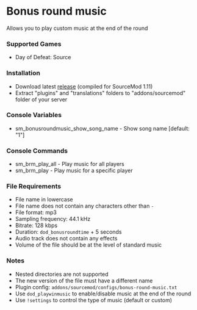 # Bonus round music

Allows you to play custom music at the end of the round

### Supported Games

* Day of Defeat: Source

### Installation

* Download latest [release](https://github.com/dronelektron/bonus-round-music/releases) (compiled for SourceMod 1.11)
* Extract "plugins" and "translations" folders to "addons/sourcemod" folder of your server

### Console Variables

* sm_bonusroundmusic_show_song_name - Show song name [default: "1"]

### Console Commands

* sm_brm_play_all - Play music for all players
* sm_brm_play - Play music for a specific player

### File Requirements

* File name in lowercase
* File name does not contain any characters other than `-`
* File format: mp3
* Sampling frequency: 44.1 kHz
* Bitrate: 128 kbps
* Duration: `dod_bonusroundtime` + 5 seconds
* Audio track does not contain any effects
* Volume of the file should be at the level of standard music

### Notes

* Nested directories are not supported
* The new version of the file must have a different name
* Plugin config: `addons/sourcemod/configs/bonus-round-music.txt`
* Use `dod_playwinmusic` to enable/disable music at the end of the round
* Use `!settings` to control the type of music (default or custom)
